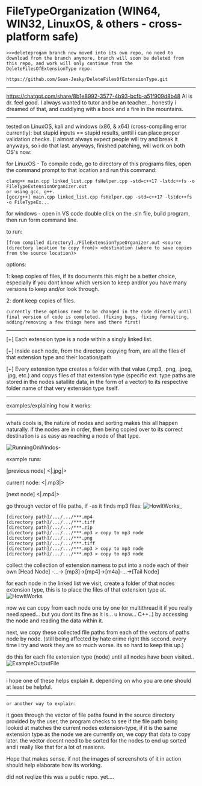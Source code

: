 # FileTypeOrganization (WIN64, WIN32, LinuxOS, & others - cross-platform safe)

    >>>deleteprogam branch now moved into its own repo, no need to download from the branch anymore, branch will soon be deleted from this repo, and work will only continue from the DeleteFilesOfExtensionType repo:

    https://github.com/Sean-Jesky/DeleteFilesOfExtensionType.git

--- 

https://chatgpt.com/share/8b1e8992-3577-4b93-bcfb-a51f909d8b48
Ai is dr. feel good. I always wanted to tutor and be an teacher... honestly i dreamed of that, and cuddlying with a book and a fire in the mountains. 

---

tested on LinuxOS, kali and windows (x86, & x64) (cross-compiling error currently):
but stupid inputs == stupid results, unttil i can place proper validation checks. (i almost always expect people will try and break it anyways, so i do that last. 
anyways, finished patching, will work on both OS's now: 

for LinuxOS - To compile code, go to directory of this programs files, open the command prompt to that location and run this command:

    clang++ main.cpp linked_list.cpp fsHelper.cpp -std=c++17 -lstdc++fs -o FileTypeExtensionOrganizer.out
    or using gcc, g++.  
    [gcc/g++] main.cpp linked_list.cpp fsHelper.cpp -std=c++17 -lstdc++fs -o FileTypeEx...

for windows - open in VS code double click on the .sln file, build program, then run form command line.

to run:

    [from compiled directory]./FileExtensionTypeOrganizer.out <source (directory location to copy from)> <destination (where to save copies from the source location)> 

options:

1: keep copies of files, if its documents this might be a better choice, especially if you dont know which version to keep and/or you have many versions to keep and/or look through. 


2: dont keep copies of files. 

    currently these options need to be changed in the code directly until final version of code is completed. (fixing bugs, fixing formatting, adding/removing a few things here and there first)
---
[+] Each extension type is a node within a singly linked list. 

[+] Inside each node, from the directory copying from, are all the files of that extension type and their location/path 

[+] Every extension type creates a folder with that value (.mp3, .png, .jpeg, .jpg, etc.) and copys files of that extension type (specific ext. type paths are stored in the nodes satallite data, in the form of a vector) to its respective folder name of that very extension type itself. 


---

examples/explaining how it works:

---
whats cools is, the nature of nodes and sorting makes this all happen naturally. if the nodes are in order, then being copied over to its correct destination is as easy as reaching a node of that type. 

![RunningOnWindos-](https://github.com/user-attachments/assets/1e21d3a7-18e6-41be-9f00-50143bc89cf7)

example runs:

[previous node] <|.jpg|>

current node:    <|.mp3|>

[next node]     <|.mp4|> 
 
  go through vector of file paths, if -as it finds mp3 files:
  ![HowItWorks_](https://github.com/user-attachments/assets/b52dec5b-93eb-475f-b7c3-58d124f9bff7)

    [directory path]/.../.../***.mp4
    [directory path]/.../.../***.tiff
    [directory path]/.../.../***.zip
    [directory path]/.../.../***.mp3 > copy to mp3 node
    [directory path]/.../.../***.png
    [directory path]/.../.../***.tiff
    [directory path]/.../.../***.mp3 > copy to mp3 node
    [directory path]/.../.../***.mp3 > copy to mp3 node

collect the collection of extension namess to put into a node each of their own [Head Node] -...-> [mp3]->[mp4]->[m4a]-...->[Tail Node]


for each node in the linked list we visit, create a folder of that nodes extension type, this is to place the files of that extension type at. 
![HowItWorks](https://github.com/user-attachments/assets/fbebbb26-9b35-4cf9-a183-09eee4f77aae)

now we can copy from each node one by one (or multithread it if you really need speed... but you dont its fine as it is... u know... C++..) by accessing the node and reading the data within it.  

  next, we copy these collected file paths from each of the vectors of paths node by node. (still being affected by hate crime right this second. every time i try and work they are so much worse. its so hard to keep this up.)
  
do this for each file extension type (node) until all nodes have been visited.. 
![ExampleOutputFile](https://github.com/user-attachments/assets/40f7d053-6e63-45bd-ba9f-b081473724cb)

---

i hope one of these helps explain it. depending on who you are one should at least be helpful. 

---

    or another way to explain:

 
it goes through the vector of file paths found in the source directory provided by the user, the program checks to see if the file path being looked at matches the current nodes extension-type, if it is the same extension type as the node we are currently on, we copy that data to copy later. the vector doesnt need to be sorted for the nodes to end up sorted and i really like that for a lot of reasions. 


Hope that makes sense. if not the images of screenshots of it in action should help elaborate how its working. 


did not reqlize this was a public repo. yet....
